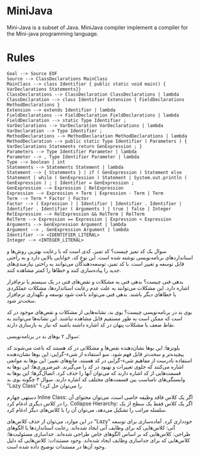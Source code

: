 # MiniJava
Mini-Java is a subset of Java. MiniJava compiler implement a compiler for the Mini-java
programming language.

# Rules
```
Goal --> Source EOF
Source --> ClassDeclarations MainClass
MainClass --> class Identifier { public static void main() { VarDeclarations Statements}}
ClassDeclarations --> ClassDeclaration ClassDeclarations | lambda
ClassDeclaration --> class Identifier Extension { FieldDeclarations MethodDeclarations }
Extension --> extends Identifier | lambda
FieldDeclarations --> FieldDeclaration FieldDeclarations | lambda
FieldDeclaration --> static Type Identifier ;
VarDeclarations --> VarDeclaration VarDeclarations | lambda
VarDeclaration --> Type Identifier ;
MethodDeclarations --> MethodDeclaration MethodDeclarations | lambda
MethodDeclaration --> public static Type Identifier ( Parameters ) { VarDeclarations Statements return GenExpression ; }
Parameters --> Type Identifier Parameter | lambda
Parameter --> , Type Identifier Parameter | lambda
Type --> boolean | int
Statements --> Statements Statement | lambda
Statement --> { Statements } | if ( GenExpression ) Statement else Statement | while ( GenExpression ) Statement | System.out.println ( GenExpression ) ; | Identifier = GenExpression ;
GenExpression --> Expression | RelExpression
Expression --> Expression + Term | Expression - Term | Term
Term --> Term * Factor | Factor
Factor --> ( Expression ) | Identifier | Identifier . Identifier | Identifier . Identifier ( Arguments ) | true | false | Integer
RelExpression --> RelExpression && RelTerm | RelTerm
RelTerm --> Expression == Expression | Expression < Expression
Arguments --> GenExpression Argument | lambda
Argument --> , GenExpression Argument | lambda
Identifier --> <IDENTIFIER_LITERAL>
Integer --> <INTEGER_LITERAL>
```
سوال یک
کد تمیز چیست؟
کد تمیز، کدی است که با رعایت بهترین روش‌ها و استانداردهای برنامه‌نویسی نوشته شده است. این نوع کد، خوانایی بالایی دارد و به راحتی قابل توسعه و تغییر است. با کد تمیز، توسعه‌دهندگان می‌توانند به راحتی نیازمندی‌های جدید را پیاده‌سازی کنند و خطاها را کمتر مشاهده کنند.

بدهی فنی چیست؟
بدهی فنی به مشکلات و نقص‌های فنی در یک سیستم یا نرم‌افزار اشاره دارد. این مشکلات می‌توانند به علت عدم رعایت استانداردها، مشکلات عملکردی یا خطاهای دیگر باشند. بدهی فنی می‌تواند باعث شود توسعه و نگهداری نرم‌افزار سخت‌تر شود.

بوی بد در برنامه‌نویسی چیست؟
بوی بد، نشانه‌هایی از مشکلات و نقص‌های موجود در کد است که ممکن است به طور مستقیم قابل مشاهده نباشند. این نشانه‌ها می‌توانند به نقاط ضعف یا مشکلات پنهان در کد اشاره داشته باشند که نیاز به بازسازی دارند.

سوال ۲
بوهای بد در برنامه‌نویسی:

بلوترها: این بوها نشان‌دهنده نقص‌ها و مشکلاتی در کد هستند که باعث می‌شوند کد پیچیده‌تر و سخت‌تر قابل فهم شود.
سو استفاده از شیء-گرایی: این بوها نشان‌دهنده استفاده نادرست از مفاهیم شیء-گرایی در کد هستند.
مانع‌های تغییر: این بوها به موانعی اشاره می‌کنند که جلوی تغییرات و بهبود در کد را می‌گیرند.
غیرضروری‌ها: این بوها به قسمت‌هایی از کد اشاره دارند که می‌توان آنها را حذف کرد.
اتصال‌گرها: این بوها به وابستگی‌های نامناسب بین قسمت‌های مختلف کد اشاره دارند.
سوال ۳
چگونه بوی بد "Lazy Class" را می‌توان حل کرد؟

دستهی چهارم
Inline Class: اگر یک کلاس فاقد وظیفه خاصی است، می‌توان محتوای آن را در کلاس دیگری ادغام کرد.
Collapse Hierarchy: اگر یک کلاس فقط یک سطح از یک سلسله مراتب را تشکیل می‌دهد، می‌توان آن را با کلاس‌های دیگر ادغام کرد.

در این موارد، می‌توان از حذف کلاس‌های "Lazy" خودداری کرد.
آماده‌سازی برای توسعه آتی: کلاس‌هایی که برای وظایف آتی ایجاد شده‌اند.
رعایت استانداردها یا الگوهای طراحی: کلاس‌هایی که بر اساس الگوهای خاص طراحی شده‌اند.
جداسازی مسئولیت‌ها: کلاس‌هایی که برای جداسازی وظایف ایجاد شده‌اند.
وجود مستندات: کلاس‌هایی که دلیل وجود آن‌ها در مستندات توضیح داده شده است.
